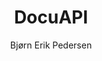 ---
title: "DocuAPI"
github: https://github.com/bep/docuapi
demo: https://docuapi.netlify.com/
author: Bjørn Erik Pedersen
ssg:
  - Hugo
---